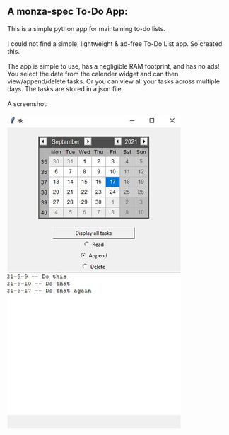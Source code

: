 ## A monza-spec To-Do App:
This is a simple python app for maintaining to-do lists.
<br><br>I could not find a simple, lightweight & ad-free To-Do List app. So created this.
<br><br>The app is simple to use, has a negligible RAM footprint, and has no ads! You select the date from the calender widget and can then view/append/delete tasks. Or you can view 
all your tasks across multiple days. The tasks are stored in a json file.
<br><br>A screenshot:<br><br>
<kbd>![screengrab](Capture.JPG)</kbd>
